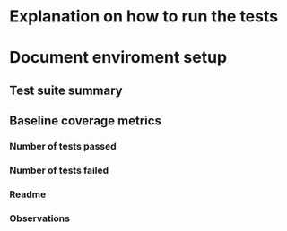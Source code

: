 # Explanation on how to run the tests
# Document enviroment setup
## Test suite summary
## Baseline coverage metrics
### Number of tests passed
### Number of tests failed
### Readme
### Observations